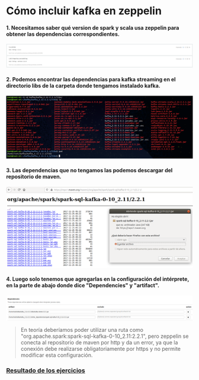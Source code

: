 # Cómo incluir kafka en zeppelin

#### 1. Necesitamos saber qué version de spark y scala usa zeppelin para obtener las dependencias correspondientes.
![](1.Check-version.png)
#### 2. Podemos encontrar las dependencias para kafka streaming en el directorio libs de la carpeta donde tengamos instalado kafka.
![](2.Encontrar-dependencias.png)
#### 3. Las dependencias que no tengamos las podemos descargar del repositorio de maven.
![](3.Encontrar-dependencias.png)
#### 4. Luego solo tenemos que agregarlas en la configuración del intérprete, en la parte de abajo donde dice "Dependencies" y "artifact".
![](4.Enchufar-dependencias.png)
> En teoría deberíamos poder utilizar una ruta como "org.apache.spark:spark-sql-kafka-0-10_2.11:2.2.1", pero zeppelin se conecta al repositorio de maven por http y da un error, ya que la conexión debe realizarse obligatoriamente por https y no permite modificar esta configuración.
### [Resultado de los ejercicios](https://github.com/Inotist/projectSparkScala/tree/master/Ejercicios)
